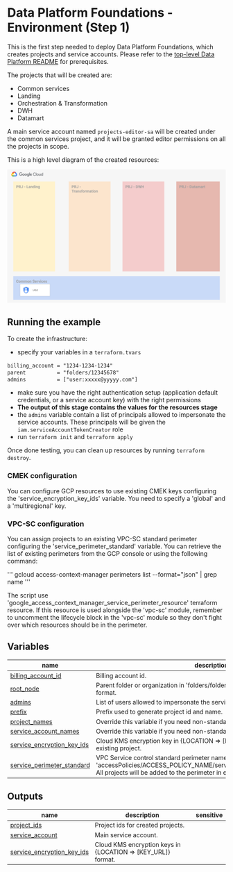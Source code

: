 # Data Platform Foundations - Environment (Step 1)

This is the first step needed to deploy Data Platform Foundations, which creates projects and service accounts. Please refer to the [top-level Data Platform README](../README.md) for prerequisites.

The projects that will be created are:

- Common services
- Landing
- Orchestration & Transformation
- DWH
- Datamart

A main service account named `projects-editor-sa` will be created under the common services project, and it will be granted editor permissions on all the projects in scope.

This is a high level diagram of the created resources:

![Environment -  Phase 1](./diagram.png "High-level Environment diagram")

## Running the example

To create the infrastructure:

- specify your variables in a `terraform.tvars`

```tfm
billing_account = "1234-1234-1234"
parent          = "folders/12345678"
admins          = ["user:xxxxx@yyyyy.com"]
```

- make sure you have the right authentication setup (application default credentials, or a service account key) with the right permissions
- **The output of this stage contains the values for the resources stage**
- the `admins` variable contain a list of principals allowed to impersonate the service accounts. These principals will be given the `iam.serviceAccountTokenCreator` role
- run `terraform init` and `terraform apply`

Once done testing, you can clean up resources by running `terraform destroy`.

### CMEK configuration
You can configure GCP resources to use existing CMEK keys configuring the 'service_encryption_key_ids' variable. You need to specify a 'global' and a 'multiregional' key.

### VPC-SC configuration
You can assign projects to an existing VPC-SC standard perimeter configuring the 'service_perimeter_standard' variable. You can retrieve the list of existing perimeters from the GCP console or using the following command:

'''
gcloud access-context-manager perimeters list --format="json" | grep name
'''

The script use 'google_access_context_manager_service_perimeter_resource' terraform resource. If this resource is used alongside the 'vpc-sc' module, remember to uncomment the lifecycle block in the 'vpc-sc' module so they don't fight over which resources should be in the perimeter.
<!-- BEGIN TFDOC -->

## Variables

| name | description | type | required | default |
|---|---|:---:|:---:|:---:|
| [billing_account_id](variables.tf#L21) | Billing account id. | <code>string</code> | ✓ |  |
| [root_node](variables.tf#L50) | Parent folder or organization in 'folders/folder_id' or 'organizations/org_id' format. | <code>string</code> | ✓ |  |
| [admins](variables.tf#L15) | List of users allowed to impersonate the service account | <code>list&#40;string&#41;</code> |  | <code>null</code> |
| [prefix](variables.tf#L26) | Prefix used to generate project id and name. | <code>string</code> |  | <code>null</code> |
| [project_names](variables.tf#L32) | Override this variable if you need non-standard names. | <code title="object&#40;&#123;&#10;  datamart       &#61; string&#10;  dwh            &#61; string&#10;  landing        &#61; string&#10;  services       &#61; string&#10;  transformation &#61; string&#10;&#125;&#41;">object&#40;&#123;&#8230;&#125;&#41;</code> |  | <code title="&#123;&#10;  datamart       &#61; &#34;datamart&#34;&#10;  dwh            &#61; &#34;datawh&#34;&#10;  landing        &#61; &#34;landing&#34;&#10;  services       &#61; &#34;services&#34;&#10;  transformation &#61; &#34;transformation&#34;&#10;&#125;">&#123;&#8230;&#125;</code> |
| [service_account_names](variables.tf#L55) | Override this variable if you need non-standard names. | <code title="object&#40;&#123;&#10;  main &#61; string&#10;&#125;&#41;">object&#40;&#123;&#8230;&#125;&#41;</code> |  | <code title="&#123;&#10;  main &#61; &#34;data-platform-main&#34;&#10;&#125;">&#123;&#8230;&#125;</code> |
| [service_encryption_key_ids](variables.tf#L65) | Cloud KMS encryption key in {LOCATION => [KEY_URL]} format. Keys belong to existing project. | <code title="object&#40;&#123;&#10;  multiregional &#61; string&#10;  global        &#61; string&#10;&#125;&#41;">object&#40;&#123;&#8230;&#125;&#41;</code> |  | <code title="&#123;&#10;  multiregional &#61; null&#10;  global        &#61; null&#10;&#125;">&#123;&#8230;&#125;</code> |
| [service_perimeter_standard](variables.tf#L78) | VPC Service control standard perimeter name in the form of 'accessPolicies/ACCESS_POLICY_NAME/servicePerimeters/PERIMETER_NAME'. All projects will be added to the perimeter in enforced mode. | <code>string</code> |  | <code>null</code> |

## Outputs

| name | description | sensitive |
|---|---|:---:|
| [project_ids](outputs.tf#L17) | Project ids for created projects. |  |
| [service_account](outputs.tf#L28) | Main service account. |  |
| [service_encryption_key_ids](outputs.tf#L33) | Cloud KMS encryption keys in {LOCATION => [KEY_URL]} format. |  |

<!-- END TFDOC -->
